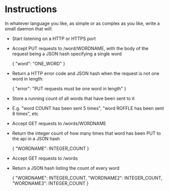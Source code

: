 Instructions
============

In whatever language you like, as simple or as complex as you like, write a small daemon that will:

* Start listening on a HTTP or HTTPS port
* Accept PUT requests to /word/WORDNAME, with the body of the request being a JSON hash specifying a single word

    { "word": "ONE_WORD" }

 * Return a HTTP error code and JSON hash when the request is not one word in length:

    { "error": "PUT requests must be one word in length" }

 * Store a running count of all words that have been sent to it
  * E.g. "word COUNT has been sent 5 times", "word ROFFLE has been sent 8 times", etc
* Accept GET requests to /words/WORDNAME
 * Return the integer count of how many times that word has been PUT to the api in a JSON hash

    { "WORDNAME": INTEGER_COUNT }

* Accept GET requests to /words
 * Return a JSON hash listing the count of every word

    {
       "WORDNAME": INTEGER_COUNT,
       "WORDNAME2": INTEGER_COUNT,
       "WORDNAME3": INTEGER_COUNT
    }

